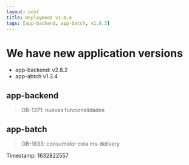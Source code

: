 ```yaml
---
layout: post
title: Deployment v1.0.4
tags: [app-backend, app-batch, v1.0.3]
---
```

# We have new application versions

* app-backend: v2.8.2
* app-abtch v1.3.4

## app-backend
> OB-1371: nuevas funcionalidades

## app-batch
> OB-1833: consumidor cola ms-delivery

Timestamp: 1632822557